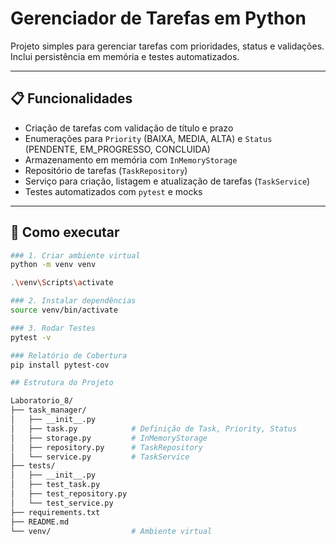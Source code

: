 # Gerenciador de Tarefas em Python

Projeto simples para gerenciar tarefas com prioridades, status e validações. Inclui persistência em memória e testes automatizados.

---

## 📋 Funcionalidades

- Criação de tarefas com validação de título e prazo
- Enumerações para `Priority` (BAIXA, MEDIA, ALTA) e `Status` (PENDENTE, EM_PROGRESSO, CONCLUIDA)
- Armazenamento em memória com `InMemoryStorage`
- Repositório de tarefas (`TaskRepository`)
- Serviço para criação, listagem e atualização de tarefas (`TaskService`)
- Testes automatizados com `pytest` e mocks

---

## 🚀 Como executar



```bash
### 1. Criar ambiente virtual
python -m venv venv

.\venv\Scripts\activate

### 2. Instalar dependências
source venv/bin/activate

### 3. Rodar Testes 
pytest -v

### Relatório de Cobertura
pip install pytest-cov

## Estrutura do Projeto

Laboratorio_8/
├── task_manager/
│   ├── __init__.py
│   ├── task.py            # Definição de Task, Priority, Status
│   ├── storage.py         # InMemoryStorage
│   ├── repository.py      # TaskRepository
│   └── service.py         # TaskService
├── tests/
│   ├── __init__.py
│   ├── test_task.py
│   ├── test_repository.py
│   └── test_service.py
├── requirements.txt
├── README.md
└── venv/                  # Ambiente virtual
